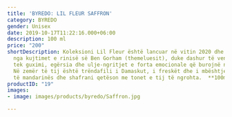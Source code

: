 ```yaml
---
title: 'BYREDO: LIL FLEUR SAFFRON'
category: BYREDO
gender: Unisex
date: 2019-10-17T11:22:16.000+06:00
description: 100 ml
price: "200"
shortDescription: Koleksioni Lil Fleur është lancuar në vitin 2020 dhe është frymëzuar
  nga kujtimet e rinisë së Ben Gorham (themeluesit), duke dashur të vendosë theksin
  tek guximi, egërsia dhe ulje-ngritjet e forta emocionale që burojnë nga adoleshenca.
  Në zemër të tij është trëndafili i Damaskut, i freskët dhe i mbështjellë me nota
  të mandarinës dhe shafrani qetëson me tonet e tij të ngrohta.  **100ml-EDP-UNISEX**
productID: "19"
images:
- image: images/products/byredo/Saffron.jpg

---
```

